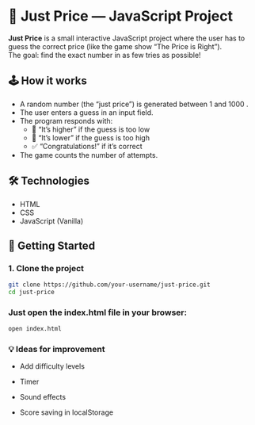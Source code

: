 # 🎯 Just Price — JavaScript Project

**Just Price** is a small interactive JavaScript project where the user has to guess the correct price (like the game show “The Price is Right”).  
The goal: find the exact number in as few tries as possible!

## 🕹️ How it works

- A random number (the “just price”) is generated between 1 and 1000 .
- The user enters a guess in an input field.
- The program responds with:
  - 🔼 “It’s higher” if the guess is too low
  - 🔽 “It’s lower” if the guess is too high
  - ✅ “Congratulations!” if it’s correct
- The game counts the number of attempts.

## 🛠️ Technologies

- HTML
- CSS
- JavaScript (Vanilla)

## 🚀 Getting Started

### 1. Clone the project

```bash
git clone https://github.com/your-username/just-price.git
cd just-price
```
### Just open the index.html file in your browser:
```bash
open index.html
```
### 💡 Ideas for improvement

- Add difficulty levels

- Timer

- Sound effects

- Score saving in localStorage
